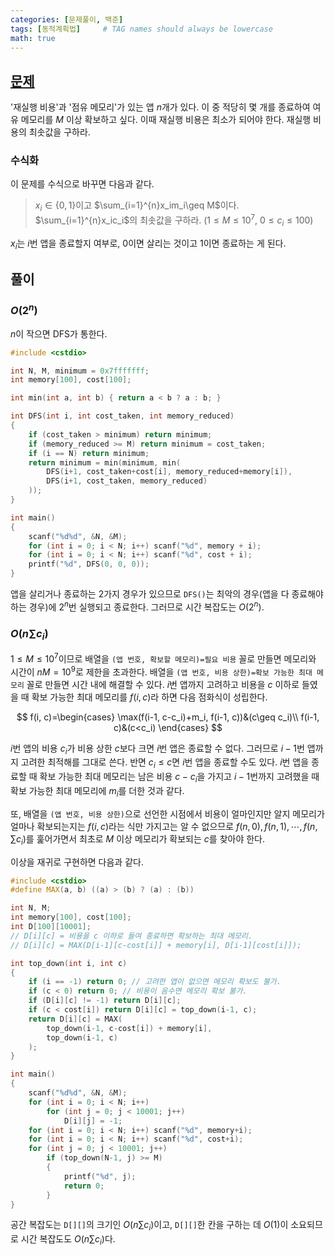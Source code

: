 ```yaml
---
categories: [문제풀이, 백준]
tags: [동적계획법]     # TAG names should always be lowercase
math: true
---
```

## [문제](https://www.acmicpc.net/problem/7579)
'재실행 비용'과 '점유 메모리'가 있는 앱 $n$개가 있다. 이 중 적당히 몇 개를 종료하여 여유 메모리를 $M$ 이상 확보하고 싶다. 이때 재실행 비용은 최소가 되어야 한다. 재실행 비용의 최솟값을 구하라.
### 수식화
이 문제를 수식으로 바꾸면 다음과 같다.
> $x_i\in\{0,1\}$이고 $\sum_{i=1}^{n}x_im_i\geq M$이다. $\sum_{i=1}^{n}x_ic_i$의 최솟값을 구하라. ($1\leq M\leq 10^7$, $0\leq c_i \leq 100$)

$x_i$는 $i$번 앱을 종료할지 여부로, $0$이면 살리는 것이고 $1$이면 종료하는 게 된다.

## 풀이
### $O(2^n)$
$n$이 작으면 DFS가 통한다.
```cpp
#include <cstdio>

int N, M, minimum = 0x7fffffff;
int memory[100], cost[100];

int min(int a, int b) { return a < b ? a : b; }

int DFS(int i, int cost_taken, int memory_reduced)
{
    if (cost_taken > minimum) return minimum;
    if (memory_reduced >= M) return minimum = cost_taken;
    if (i == N) return minimum;
    return minimum = min(minimum, min(
        DFS(i+1, cost_taken+cost[i], memory_reduced+memory[i]),
        DFS(i+1, cost_taken, memory_reduced)
    ));
}

int main()
{
    scanf("%d%d", &N, &M);
    for (int i = 0; i < N; i++) scanf("%d", memory + i);
    for (int i = 0; i < N; i++) scanf("%d", cost + i);
    printf("%d", DFS(0, 0, 0));
}
```
앱을 살리거나 종료하는 $2$가지 경우가 있으므로 `DFS()`는 최악의 경우(앱을 다 종료해야 하는 경우)에 $2^n$번 실행되고 종료한다. 그러므로 시간 복잡도는 $O(2^n)$.

### $O(n\sum c_i)$
$1\leq M \leq 10^7$이므로 배열을 `(앱 번호, 확보할 메모리)=필요 비용` 꼴로 만들면 메모리와 시간이 $nM=10^9$로 제한을 초과한다. 배열을 `(앱 번호, 비용 상한)=확보 가능한 최대 메모리` 꼴로 만들면 시간 내에 해결할 수 있다. $i$번 앱까지 고려하고 비용을 $c$ 이하로 들였을 때 확보 가능한 최대 메모리를 $f(i, c)$라 하면 다음 점화식이 성립한다.

$$
f(i, c)=\begin{cases}
\max(f(i-1, c-c_i)+m_i, f(i-1, c))&(c\geq c_i)\\
f(i-1, c)&(c<c_i)
\end{cases}
$$

$i$번 앱의 비용 $c_i$가 비용 상한 $c$보다 크면 $i$번 앱은 종료할 수 없다. 그러므로 $i-1$번 앱까지 고려한 최적해를 그대로 쓴다. 반면 $c_i\leq c$면 $i$번 앱을 종료할 수도 있다. $i$번 앱을 종료할 때 확보 가능한 최대 메모리는 남은 비용 $c-c_i$을 가지고 $i-1$번까지 고려했을 때 확보 가능한 최대 메모리에 $m_i$를 더한 것과 같다.

또, 배열을 `(앱 번호, 비용 상한)`으로 선언한 시점에서 비용이 얼마인지만 알지 메모리가 얼마나 확보되는지는 $f(i, c)$라는 식만 가지고는 알 수 없으므로 $f(n, 0), f(n, 1), \cdots, f(n, \sum c_i)$를 훑어가면서 최초로 $M$ 이상 메모리가 확보되는 $c$를 찾아야 한다.

이상을 재귀로 구현하면 다음과 같다.
```cpp
#include <cstdio>
#define MAX(a, b) ((a) > (b) ? (a) : (b))

int N, M;
int memory[100], cost[100];
int D[100][10001];
// D[i][c] = 비용을 c 이하로 들여 종료하면 확보하는 최대 메모리.
// D[i][c] = MAX(D[i-1][c-cost[i]] + memory[i], D[i-1][cost[i]]);

int top_down(int i, int c)
{
    if (i == -1) return 0; // 고려한 앱이 없으면 메모리 확보도 불가.
    if (c < 0) return 0; // 비용이 음수면 메모리 확보 불가.
    if (D[i][c] != -1) return D[i][c];
    if (c < cost[i]) return D[i][c] = top_down(i-1, c);
    return D[i][c] = MAX(
        top_down(i-1, c-cost[i]) + memory[i],
        top_down(i-1, c)
    );
}

int main()
{
    scanf("%d%d", &N, &M);
    for (int i = 0; i < N; i++)
        for (int j = 0; j < 10001; j++)
            D[i][j] = -1;
    for (int i = 0; i < N; i++) scanf("%d", memory+i);
    for (int i = 0; i < N; i++) scanf("%d", cost+i);
    for (int j = 0; j < 10001; j++)
        if (top_down(N-1, j) >= M)
        {
            printf("%d", j);
            return 0;
        }
}
```
공간 복잡도는 `D[][]`의 크기인 $O(n\sum c_i)$이고, `D[][]`한 칸을 구하는 데 $O(1)$이 소요되므로 시간 복잡도도 $O(n\sum c_i)$다.
